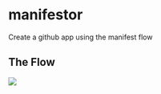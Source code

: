 # manifestor
Create a github app using the manifest flow

## The Flow

[![](https://mermaid.ink/img/pako:eNp9kcFqwzAMhl9F-Jy-gA-F0ZZ0h7CxUsbAF8VRGrNa9hyZbpS--xyW0u3Q6ST0f_9vJJ-VDR0prUb6yMSW1g4PCb1htBIS7AFHeAvZcMQkzrqILNBM0wbZ9TQW6q9Ybye1djLk1vB-sVw2Gp4iMbQpnEZKP8N6q2GXW-8E_JxkuN4uirTX8EKdS2Tlxq4SoRBgjHex8s4q-HgkIcPN7Nt82gH5QDAterUW8nnTVPBK7RDCO4xkE0kFDzHC43oy38nfDeFUkrh3hxv1b5Rh-FWqUp6SR9eVm58nzSgZyJNRurQd9ZiPYpThS0Fz7MrOm86VIyvd43GkSmGWsPtiq7SkTFdo_reZunwDedactw)](https://mermaid-js.github.io/mermaid-live-editor/edit#pako:eNp9kcFqwzAMhl9F-Jy-gA-F0ZZ0h7CxUsbAF8VRGrNa9hyZbpS--xyW0u3Q6ST0f_9vJJ-VDR0prUb6yMSW1g4PCb1htBIS7AFHeAvZcMQkzrqILNBM0wbZ9TQW6q9Ybye1djLk1vB-sVw2Gp4iMbQpnEZKP8N6q2GXW-8E_JxkuN4uirTX8EKdS2Tlxq4SoRBgjHex8s4q-HgkIcPN7Nt82gH5QDAterUW8nnTVPBK7RDCO4xkE0kFDzHC43oy38nfDeFUkrh3hxv1b5Rh-FWqUp6SR9eVm58nzSgZyJNRurQd9ZiPYpThS0Fz7MrOm86VIyvd43GkSmGWsPtiq7SkTFdo_reZunwDedactw)

